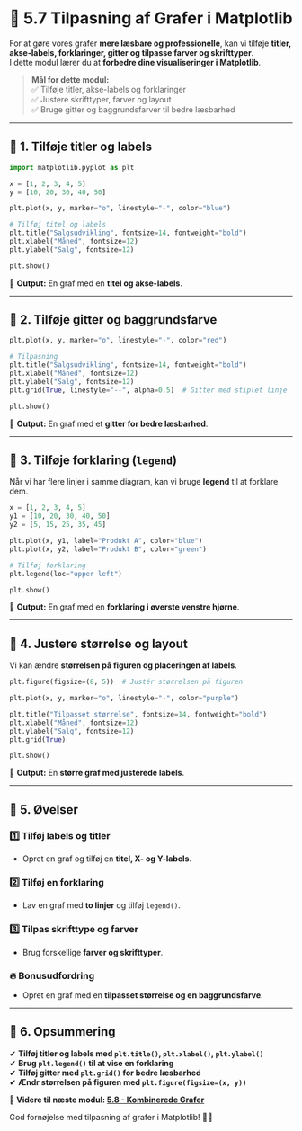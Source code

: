 # 🎨 **5.7 Tilpasning af Grafer i Matplotlib**  

For at gøre vores grafer **mere læsbare og professionelle**, kan vi tilføje **titler, akse-labels, forklaringer, gitter og tilpasse farver og skrifttyper**.  
I dette modul lærer du at **forbedre dine visualiseringer i Matplotlib**.  

> **Mål for dette modul:**  
> ✅ Tilføje titler, akse-labels og forklaringer  
> ✅ Justere skrifttyper, farver og layout  
> ✅ Bruge gitter og baggrundsfarver til bedre læsbarhed  

---

## 📌 **1. Tilføje titler og labels**  

```python
import matplotlib.pyplot as plt

x = [1, 2, 3, 4, 5]
y = [10, 20, 30, 40, 50]

plt.plot(x, y, marker="o", linestyle="-", color="blue")

# Tilføj titel og labels
plt.title("Salgsudvikling", fontsize=14, fontweight="bold")
plt.xlabel("Måned", fontsize=12)
plt.ylabel("Salg", fontsize=12)

plt.show()
```

📌 **Output:** En graf med en **titel og akse-labels**.

---

## 🎨 **2. Tilføje gitter og baggrundsfarve**  

```python
plt.plot(x, y, marker="o", linestyle="-", color="red")

# Tilpasning
plt.title("Salgsudvikling", fontsize=14, fontweight="bold")
plt.xlabel("Måned", fontsize=12)
plt.ylabel("Salg", fontsize=12)
plt.grid(True, linestyle="--", alpha=0.5)  # Gitter med stiplet linje

plt.show()
```

📌 **Output:** En graf med et **gitter for bedre læsbarhed**.

---

## 📌 **3. Tilføje forklaring (`legend`)**  

Når vi har flere linjer i samme diagram, kan vi bruge **legend** til at forklare dem.  

```python
x = [1, 2, 3, 4, 5]
y1 = [10, 20, 30, 40, 50]
y2 = [5, 15, 25, 35, 45]

plt.plot(x, y1, label="Produkt A", color="blue")
plt.plot(x, y2, label="Produkt B", color="green")

# Tilføj forklaring
plt.legend(loc="upper left")

plt.show()
```

📌 **Output:** En graf med en **forklaring i øverste venstre hjørne**.

---

## 🎨 **4. Justere størrelse og layout**  

Vi kan ændre **størrelsen på figuren og placeringen af labels**.  

```python
plt.figure(figsize=(8, 5))  # Justér størrelsen på figuren

plt.plot(x, y, marker="o", linestyle="-", color="purple")

plt.title("Tilpasset størrelse", fontsize=14, fontweight="bold")
plt.xlabel("Måned", fontsize=12)
plt.ylabel("Salg", fontsize=12)
plt.grid(True)

plt.show()
```

📌 **Output:** En **større graf med justerede labels**.

---

## 🎯 **5. Øvelser**  

### 1️⃣ **Tilføj labels og titler**  
- Opret en graf og tilføj en **titel, X- og Y-labels**.  

### 2️⃣ **Tilføj en forklaring**  
- Lav en graf med **to linjer** og tilføj `legend()`.  

### 3️⃣ **Tilpas skrifttype og farver**  
- Brug forskellige **farver og skrifttyper**.  

### 🔥 **Bonusudfordring**  
- Opret en graf med en **tilpasset størrelse og en baggrundsfarve**.  

---

## 🚀 **6. Opsummering**  
✔ **Tilføj titler og labels med `plt.title()`, `plt.xlabel()`, `plt.ylabel()`**  
✔ **Brug `plt.legend()` til at vise en forklaring**  
✔ **Tilføj gitter med `plt.grid()` for bedre læsbarhed**  
✔ **Ændr størrelsen på figuren med `plt.figure(figsize=(x, y))`**  

**📌 Videre til næste modul: [5.8 - Kombinerede Grafer](5.8-Kombinerede-Grafer.md)**  

God fornøjelse med tilpasning af grafer i Matplotlib! 🎨🐍  
